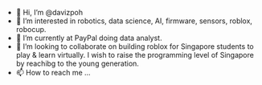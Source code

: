 - 👋 Hi, I’m @davizpoh
- 👀 I’m interested in robotics, data science, AI, firmware, sensors, roblox, robocup.
- 🌱 I’m currently at PayPal doing data analyst.
- 💞️ I’m looking to collaborate on building roblox for Singapore students to play & learn virtually.
I wish to raise the programming level of Singapore by reachibg to the young generation.
- 📫 How to reach me ...

<!---
davizpoh/davizpoh is a ✨ special ✨ repository because its `README.md` (this file) appears on your GitHub profile.
You can click the Preview link to take a look at your changes.
--->

